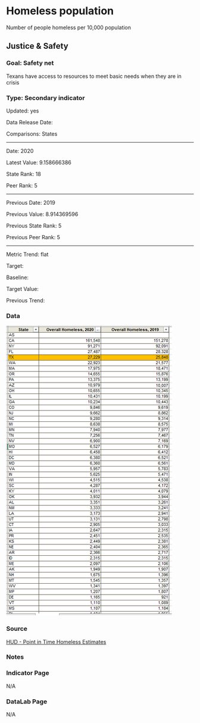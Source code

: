 # Homeless population

Number of people homeless per 10,000 population

## Justice & Safety

### Goal: Safety net

Texans have access to resources to meet basic needs when they are in crisis

### Type: Secondary indicator

Updated: yes

Data Release Date: 

Comparisons: States

----

Date: 2020

Latest Value: 9.158666386

State Rank: 18

Peer Rank: 5

----

Previous Date:  2019

Previous Value: 8.914369596

Previous State Rank:   5

Previous Peer Rank: 5

----
Metric Trend: flat

Target: 

Baseline: 

Target Value: 

Previous Trend: 



<!--### Value

| Year |  Value      | Rank     | Previous Year   | Previous Value | Previous Rank | Trend | 
| ----------- | ----------- | ----------- | ----------- | ----------- | ----------- | -----------|
|    2020     |      27,229 | 4         |     2019    |   25,848    | 4        | flat       | 

-->
### Data

![homeless](./images/homeless_counts.PNG)

### Source

[HUD - Point in Time Homeless Estimates](https://www.huduser.gov/portal/datasets/ahar/2020-ahar-part-1-pit-estimates-of-homelessness-in-the-us.html)

### Notes



### Indicator Page

N/A

### DataLab Page

N/A
